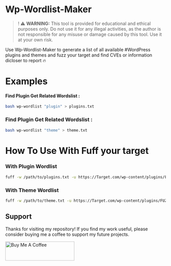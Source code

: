# Wp-Wordlist-Maker

>! ⚠️ **WARNING:** This tool is provided for educational and ethical purposes only. Do not use it for any illegal activities, as the author is not responsible for any misuse or damage caused by this tool. Use it at your own risk.

Use Wp-Wordlist-Maker to generate a list of all available #WordPress plugins and themes and fuzz your target and find CVEs or information dicloser to report 🔥


# Examples

#### Find Plugin Get Related Wordslist :

```bash
bash wp-wordlist "plugin" > plugins.txt
```
### Find Plugin Get Related Wordslist :
```bash
bash wp-wordlist "theme" > theme.txt
```
# How To Use With Fuff your target
### With Plugin Wordlist 
```bash
fuff -w /path/to/plugins.txt -u https://Target.com/wp-content/plugins/FUZZ/readme.txt
```
### With Theme Wordlist 
```bash
fuff -w /path/to/theme.txt -u https://Target.com/wp-content/plugins/FUZZ/readme.txt
```

## Support

Thanks for visiting my repository! If you find my work useful, please consider buying me a coffee to support my future projects.

<a href="https://buymeacoffee.com/reek_elderblood?new=1" target="_blank"><img src="https://cdn.buymeacoffee.com/buttons/v2/default-yellow.png" alt="Buy Me A Coffee" style="height: 60px !important;width: 217px !important;" ></a>
